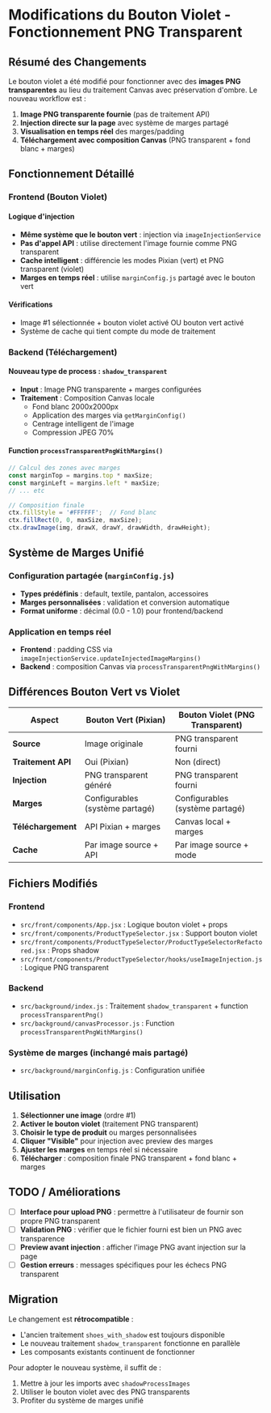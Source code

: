 # Modifications du Bouton Violet - Fonctionnement PNG Transparent

## Résumé des Changements

Le bouton violet a été modifié pour fonctionner avec des **images PNG transparentes** au lieu du traitement Canvas avec préservation d'ombre. Le nouveau workflow est :

1. **Image PNG transparente fournie** (pas de traitement API)
2. **Injection directe sur la page** avec système de marges partagé
3. **Visualisation en temps réel** des marges/padding
4. **Téléchargement avec composition Canvas** (PNG transparent + fond blanc + marges)

## Fonctionnement Détaillé

### Frontend (Bouton Violet)

#### Logique d'injection
- **Même système que le bouton vert** : injection via `imageInjectionService`
- **Pas d'appel API** : utilise directement l'image fournie comme PNG transparent
- **Cache intelligent** : différencie les modes Pixian (vert) et PNG transparent (violet)
- **Marges en temps réel** : utilise `marginConfig.js` partagé avec le bouton vert

#### Vérifications
- Image #1 sélectionnée + bouton violet activé OU bouton vert activé
- Système de cache qui tient compte du mode de traitement

### Backend (Téléchargement)

#### Nouveau type de process : `shadow_transparent`
- **Input** : Image PNG transparente + marges configurées
- **Traitement** : Composition Canvas locale
  - Fond blanc 2000x2000px
  - Application des marges via `getMarginConfig()`
  - Centrage intelligent de l'image
  - Compression JPEG 70%

#### Function `processTransparentPngWithMargins()`
```javascript
// Calcul des zones avec marges
const marginTop = margins.top * maxSize;
const marginLeft = margins.left * maxSize;
// ... etc

// Composition finale
ctx.fillStyle = '#FFFFFF';  // Fond blanc
ctx.fillRect(0, 0, maxSize, maxSize);
ctx.drawImage(img, drawX, drawY, drawWidth, drawHeight);
```

## Système de Marges Unifié

### Configuration partagée (`marginConfig.js`)
- **Types prédéfinis** : default, textile, pantalon, accessoires  
- **Marges personnalisées** : validation et conversion automatique
- **Format uniforme** : décimal (0.0 - 1.0) pour frontend/backend

### Application en temps réel
- **Frontend** : padding CSS via `imageInjectionService.updateInjectedImageMargins()`
- **Backend** : composition Canvas via `processTransparentPngWithMargins()`

## Différences Bouton Vert vs Violet

| Aspect | Bouton Vert (Pixian) | Bouton Violet (PNG Transparent) |
|--------|---------------------|----------------------------------|
| **Source** | Image originale | PNG transparent fourni |
| **Traitement API** | Oui (Pixian) | Non (direct) |
| **Injection** | PNG transparent généré | PNG transparent fourni |
| **Marges** | Configurables (système partagé) | Configurables (système partagé) |
| **Téléchargement** | API Pixian + marges | Canvas local + marges |
| **Cache** | Par image source + API | Par image source + mode |

## Fichiers Modifiés

### Frontend
- `src/front/components/App.jsx` : Logique bouton violet + props
- `src/front/components/ProductTypeSelector.jsx` : Support bouton violet  
- `src/front/components/ProductTypeSelector/ProductTypeSelectorRefactored.jsx` : Props shadow
- `src/front/components/ProductTypeSelector/hooks/useImageInjection.js` : Logique PNG transparent

### Backend  
- `src/background/index.js` : Traitement `shadow_transparent` + function `processTransparentPng()`
- `src/background/canvasProcessor.js` : Function `processTransparentPngWithMargins()`

### Système de marges (inchangé mais partagé)
- `src/background/marginConfig.js` : Configuration unifiée

## Utilisation

1. **Sélectionner une image** (ordre #1)
2. **Activer le bouton violet** (traitement PNG transparent)
3. **Choisir le type de produit** ou marges personnalisées
4. **Cliquer "Visible"** pour injection avec preview des marges
5. **Ajuster les marges** en temps réel si nécessaire
6. **Télécharger** : composition finale PNG transparent + fond blanc + marges

## TODO / Améliorations

- [ ] **Interface pour upload PNG** : permettre à l'utilisateur de fournir son propre PNG transparent
- [ ] **Validation PNG** : vérifier que le fichier fourni est bien un PNG avec transparence
- [ ] **Preview avant injection** : afficher l'image PNG avant injection sur la page
- [ ] **Gestion erreurs** : messages spécifiques pour les échecs PNG transparent

## Migration

Le changement est **rétrocompatible** :
- L'ancien traitement `shoes_with_shadow` est toujours disponible
- Le nouveau traitement `shadow_transparent` fonctionne en parallèle
- Les composants existants continuent de fonctionner

Pour adopter le nouveau système, il suffit de :
1. Mettre à jour les imports avec `shadowProcessImages`
2. Utiliser le bouton violet avec des PNG transparents
3. Profiter du système de marges unifié 